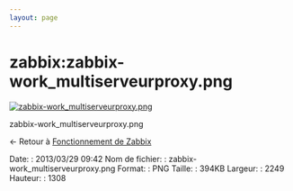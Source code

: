 ```yaml
---
layout: page
---
```


zabbix:zabbix-work\_multiserveurproxy.png
=========================================

[![zabbix-work\_multiserveurproxy.png](..//assets/media/zabbix/zabbix-work_multiserveurproxy.png@cache=&w=900&h=523 "zabbix-work_multiserveurproxy.png")](..//assets/media/zabbix/zabbix-work_multiserveurproxy.png@cache= "Afficher le fichier original")

zabbix-work\_multiserveurproxy.png

← Retour à [Fonctionnement de
Zabbix](../../zabbix/zabbix-work.html "zabbix:zabbix-work")

Date:
:   2013/03/29 09:42
Nom de fichier:
:   zabbix-work\_multiserveurproxy.png
Format:
:   PNG
Taille:
:   394KB
Largeur:
:   2249
Hauteur:
:   1308

